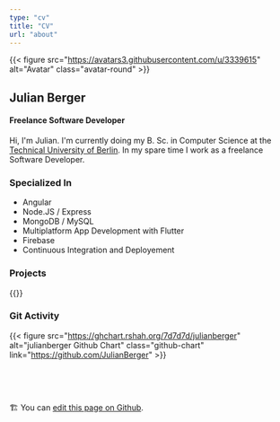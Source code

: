 ```yaml
---
type: "cv"
title: "CV"
url: "about"
---
```


{{< figure src="https://avatars3.githubusercontent.com/u/3339615" alt="Avatar" class="avatar-round" >}}

## Julian Berger
#### Freelance Software Developer

Hi, I'm Julian.
I'm currently doing my B. Sc. in Computer Science at the [Technical University of Berlin](https://tu-berlin.de).
In my spare time I work as a freelance Software Developer.

### Specialized In
* Angular
* Node.JS / Express
* MongoDB / MySQL
* Multiplatform App Development with Flutter
* Firebase
* Continuous Integration and Deployement

### Projects
{{<cv-project-list>}}

### Git Activity
{{< figure src="https://ghchart.rshah.org/7d7d7d/julianberger" alt="julianberger Github Chart" class="github-chart" link="https://github.com/JulianBerger" >}}

&nbsp;

&nbsp;

🏗 You can [edit this page on Github](https://github.com/JulianBerger/julianberger_me_hugo).
